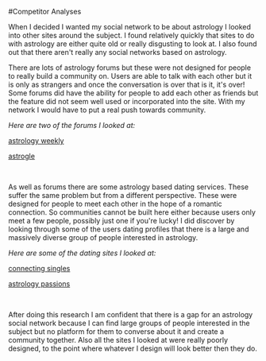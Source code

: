 #Competitor Analyses

When I decided I wanted my social network to be about astrology I looked into other sites around the subject.  I found relatively quickly that sites to do with astrology are either quite old or really disgusting to look at.  I also found out that there aren't really any social networks based on astrology.

There are lots of astrology forums but these were not designed for people to really build a community on.  Users are able to talk with each other but it is only as strangers and once the conversation is over that is it, it's over!  Some forums did have the ability for people to add each other as friends but the feature did not seem well used or incorporated into the site.  With my network I would have to put a real push towards community.

*Here are two of the forums I looked at:*

<a href="http://www.astrologyweekly.com/forum/">astrology weekly</a>

<a href="http://www.astrogle.com/forums/">astrogle</a>

<br>

As well as forums there are some astrology based dating services.  These suffer the same problem but from a different perspective.  These were designed for people to meet each other in the hope of a romantic connection.  So communities cannot be built here either because users only meet a few people, possibly just one if you're lucky!  I did discover by looking through some of the users dating profiles that there is a large and massively diverse group of people interested in astrology.

*Here are some of the dating sites I looked at:*

<a href="http://www.connectingsingles.com/astrology_singles_6_0_1/gemini_singles.htm">connecting singles</a> 

<a href="http://www.astrologypassions.com">astrology passions</a>

<br>

After doing this research I am confident that there is a gap for an astrology social network because I can find large groups of people interested in the subject but no platform for them to converse about it and create a community together.  Also all the sites I looked at were really poorly designed, to the point where whatever I design will look better then they do.


